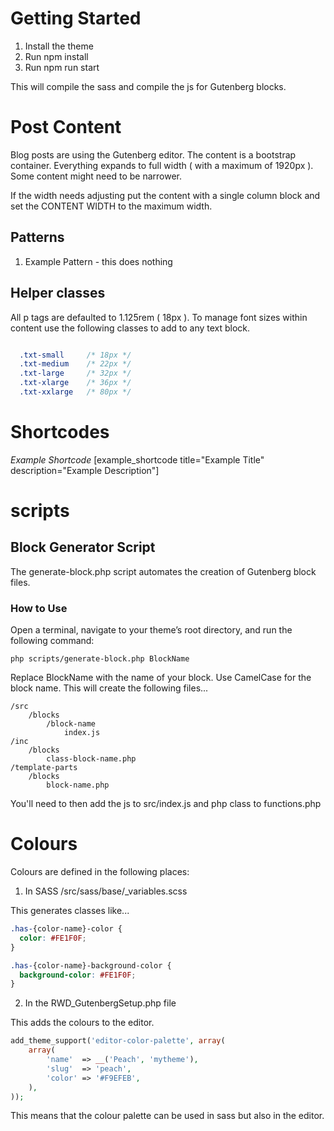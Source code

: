 # Getting Started

1. Install the theme
2. Run npm install
3. Run npm run start

This will compile the sass and compile the js for Gutenberg blocks.

# Post Content

Blog posts are using the Gutenberg editor. The content is a bootstrap container.
Everything expands to full width ( with a maximum of 1920px ). Some content might need to be narrower.

If the width needs adjusting put the content with a single column block and set the CONTENT WIDTH to the maximum width.

## Patterns

1. Example Pattern - this does nothing

## Helper classes

All p tags are defaulted to 1.125rem ( 18px ). To manage font sizes within content use the following classes to add to any text block.

```css

  .txt-small     /* 18px */
  .txt-medium    /* 22px */
  .txt-large     /* 32px */
  .txt-xlarge    /* 36px */
  .txt-xxlarge   /* 80px */

```

# Shortcodes

*Example Shortcode*
[example_shortcode title="Example Title" description="Example Description"]

# scripts

## Block Generator Script

The generate-block.php script automates the creation of Gutenberg block files.

### How to Use

Open a terminal, navigate to your theme’s root directory, and run the following command:
```
php scripts/generate-block.php BlockName
```
Replace BlockName with the name of your block. Use CamelCase for the block name.
This will create the following files...

```
/src
    /blocks
        /block-name
            index.js
/inc
    /blocks
        class-block-name.php
/template-parts
    /blocks
        block-name.php
```

You'll need to then add the js to src/index.js and php class to functions.php

# Colours

Colours are defined in the following places:

1. In SASS /src/sass/base/_variables.scss

This generates classes like...

```css
.has-{color-name}-color {
  color: #FE1F0F;
}

.has-{color-name}-background-color {
  background-color: #FE1F0F;
}
```

2. In the RWD_GutenbergSetup.php file

This adds the colours to the editor.

```php
add_theme_support('editor-color-palette', array(
    array(
        'name'  => __('Peach', 'mytheme'),
        'slug'  => 'peach',
        'color' => '#F9EFEB',
    ),
));
```

This means that the colour palette can be used in sass but also in the editor.